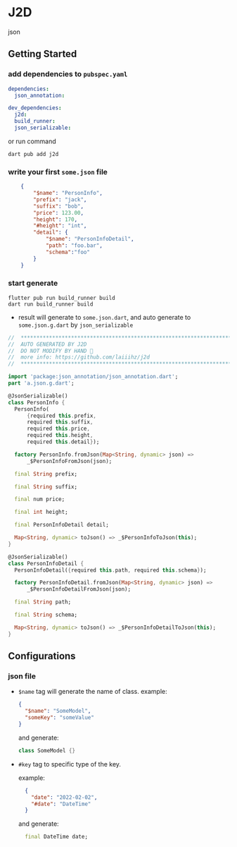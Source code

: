 # J2D

json 

## Getting Started

###  add dependencies to `pubspec.yaml`
```yaml
dependencies:
  json_annotation: 

dev_dependencies:
  j2d: 
  build_runner: 
  json_serializable: 

```

or run command
```shell
dart pub add j2d 
```


### write your first `some.json` file 
```json
    {
        "$name": "PersonInfo",
        "prefix": "jack",
        "suffix": "bob",
        "price": 123.00,
        "height": 170,
        "#height": "int",
        "detail": {
            "$name": "PersonInfoDetail",
            "path": "foo.bar",
            "schema":"foo"
        }
    }
```

### start generate
```
flutter pub run build_runner build
dart run build_runner build
```

* result will generate to `some.json.dart`, and auto generate to `some.json.g.dart` by `json_serializable`
```dart
//  **************************************************************************
//  AUTO GENERATED BY J2D
//  DO NOT MODIFY BY HAND 👋
//  more info: https://github.com/laiiihz/j2d
//  **************************************************************************

import 'package:json_annotation/json_annotation.dart';
part 'a.json.g.dart';

@JsonSerializable()
class PersonInfo {
  PersonInfo(
      {required this.prefix,
      required this.suffix,
      required this.price,
      required this.height,
      required this.detail});

  factory PersonInfo.fromJson(Map<String, dynamic> json) =>
      _$PersonInfoFromJson(json);

  final String prefix;

  final String suffix;

  final num price;

  final int height;

  final PersonInfoDetail detail;

  Map<String, dynamic> toJson() => _$PersonInfoToJson(this);
}

@JsonSerializable()
class PersonInfoDetail {
  PersonInfoDetail({required this.path, required this.schema});

  factory PersonInfoDetail.fromJson(Map<String, dynamic> json) =>
      _$PersonInfoDetailFromJson(json);

  final String path;

  final String schema;

  Map<String, dynamic> toJson() => _$PersonInfoDetailToJson(this);
}
```


## Configurations

### json file

* `$name` tag will generate the name of class.
  example:
    ```json
    {
      "$name": "SomeModel",
      "someKey": "someValue"
    }
    ```
  and generate:
    ```dart
    class SomeModel {}
    ```
* `#key` tag to specific type of the key.
  
  example: 
    ```json
      {
        "date": "2022-02-02", 
        "#date": "DateTime"
      }
    ```
  and generate:
    ```dart
      final DateTime date;
    ```